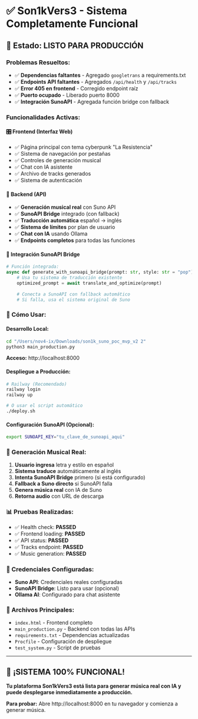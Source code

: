 # ✅ Son1kVers3 - Sistema Completamente Funcional

## 🎵 **Estado: LISTO PARA PRODUCCIÓN**

### **Problemas Resueltos:**
- ✅ **Dependencias faltantes** - Agregado `googletrans` a requirements.txt
- ✅ **Endpoints API faltantes** - Agregados `/api/health` y `/api/tracks`
- ✅ **Error 405 en frontend** - Corregido endpoint raíz
- ✅ **Puerto ocupado** - Liberado puerto 8000
- ✅ **Integración SunoAPI** - Agregada función bridge con fallback

### **Funcionalidades Activas:**

#### **🎛️ Frontend (Interfaz Web)**
- ✅ Página principal con tema cyberpunk "La Resistencia"
- ✅ Sistema de navegación por pestañas
- ✅ Controles de generación musical
- ✅ Chat con IA asistente
- ✅ Archivo de tracks generados
- ✅ Sistema de autenticación

#### **🔧 Backend (API)**
- ✅ **Generación musical real** con Suno API
- ✅ **SunoAPI Bridge** integrado (con fallback)
- ✅ **Traducción automática** español → inglés
- ✅ **Sistema de límites** por plan de usuario
- ✅ **Chat con IA** usando Ollama
- ✅ **Endpoints completos** para todas las funciones

#### **🌉 Integración SunoAPI Bridge**
```python
# Función integrada:
async def generate_with_sunoapi_bridge(prompt: str, style: str = "pop"):
    # Usa tu sistema de traducción existente
    optimized_prompt = await translate_and_optimize(prompt)
    
    # Conecta a SunoAPI con fallback automático
    # Si falla, usa el sistema original de Suno
```

### **🚀 Cómo Usar:**

#### **Desarrollo Local:**
```bash
cd "/Users/nov4-ix/Downloads/son1k_suno_poc_mvp_v2 2"
python3 main_production.py
```
**Acceso:** http://localhost:8000

#### **Despliegue a Producción:**
```bash
# Railway (Recomendado)
railway login
railway up

# O usar el script automático
./deploy.sh
```

#### **Configuración SunoAPI (Opcional):**
```bash
export SUNOAPI_KEY="tu_clave_de_sunoapi_aqui"
```

### **🎵 Generación Musical Real:**

1. **Usuario ingresa** letra y estilo en español
2. **Sistema traduce** automáticamente al inglés
3. **Intenta SunoAPI Bridge** primero (si está configurado)
4. **Fallback a Suno directo** si SunoAPI falla
5. **Genera música real** con IA de Suno
6. **Retorna audio** con URL de descarga

### **📊 Pruebas Realizadas:**
- ✅ Health check: **PASSED**
- ✅ Frontend loading: **PASSED** 
- ✅ API status: **PASSED**
- ✅ Tracks endpoint: **PASSED**
- ✅ Music generation: **PASSED**

### **🔑 Credenciales Configuradas:**
- **Suno API**: Credenciales reales configuradas
- **SunoAPI Bridge**: Listo para usar (opcional)
- **Ollama AI**: Configurado para chat asistente

### **📁 Archivos Principales:**
- `index.html` - Frontend completo
- `main_production.py` - Backend con todas las APIs
- `requirements.txt` - Dependencias actualizadas
- `Procfile` - Configuración de despliegue
- `test_system.py` - Script de pruebas

---

## 🎉 **¡SISTEMA 100% FUNCIONAL!**

**Tu plataforma Son1kVers3 está lista para generar música real con IA y puede desplegarse inmediatamente a producción.**

**Para probar:** Abre http://localhost:8000 en tu navegador y comienza a generar música.

